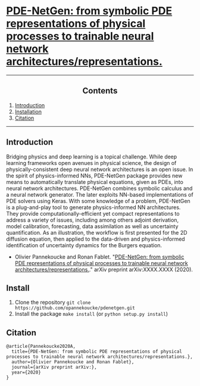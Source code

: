 [PDE-NetGen: from symbolic PDE representations of physical processes to trainable neural network architectures/representations.](https://github.com/opannekoucke/pdenetgen)
====================================================================


---
<h2><center>Contents</center></h2>

  1. [Introduction](#introduction)
  1. [Installation](#install)
  1. [Citation](#cite)
---


Introduction <a id='introduction'/>
-----------------------------------


Bridging physics and deep learning is a topical challenge. While deep learning frameworks open avenues in physical science, the design of physically-consistent deep neural network architectures is an open issue. In the spirit of physics-informed NNs, PDE-NetGen package provides new means to automatically translate physical equations, given as PDEs, into neural network architectures. PDE-NetGen combines symbolic calculus and a neural network generator. The later exploits NN-based implementations of PDE solvers using Keras. With some knowledge of a problem, PDE-NetGen is a plug-and-play tool to generate physics-informed NN architectures. They provide computationally-efficient yet compact representations to address a variety of issues, including among others adjoint derivation, model calibration, forecasting, data assimilation as well as uncertainty quantification. As an illustration, the workflow is first presented for the 2D diffusion equation, then applied to the data-driven and physics-informed identification of uncertainty dynamics for the Burgers equation.


  - Olivier Pannekoucke and Ronan Fablet. "[PDE-NetGen: from symbolic PDE representations of physical processes to trainable neural network architectures/representations.](https://)." arXiv preprint arXiv:XXXX.XXXX (2020).


Install <a id='install'/>
-------------------------

 1. Clone the repository `git clone https://github.com/opannekoucke/pdenetgen.git`
 1. Install the package `make install` (or `python setup.py install`)


Citation <a id='cite'/>
-----------------------

    @article{Pannekoucke2020A,
      title={PDE-NetGen: from symbolic PDE representations of physical processes to trainable neural network architectures/representations.},
      author={Olivier Pannekoucke and Ronan Fablet},
      journal={arXiv preprint arXiv:},
      year={2020}
    }

